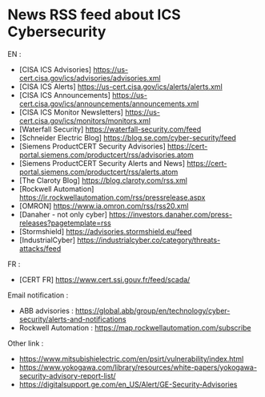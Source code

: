 # News RSS feed about ICS Cybersecurity

EN :
- [CISA ICS Advisories] https://us-cert.cisa.gov/ics/advisories/advisories.xml
- [CISA ICS Alerts] https://us-cert.cisa.gov/ics/alerts/alerts.xml
- [CISA ICS Announcements] https://us-cert.cisa.gov/ics/announcements/announcements.xml
- [CISA ICS Monitor Newsletters] https://us-cert.cisa.gov/ics/monitors/monitors.xml
- [Waterfall Security] https://waterfall-security.com/feed
- [Schneider Electric Blog] https://blog.se.com/cyber-security/feed
- [Siemens ProductCERT Security Advisories] https://cert-portal.siemens.com/productcert/rss/advisories.atom
- [Siemens ProductCERT Security Alerts and News] https://cert-portal.siemens.com/productcert/rss/alerts.atom
- [The Claroty Blog] https://blog.claroty.com/rss.xml
- [Rockwell Automation] https://ir.rockwellautomation.com/rss/pressrelease.aspx
- [OMRON] https://www.ia.omron.com/rss/rss20.xml
- [Danaher - not only cyber] https://investors.danaher.com/press-releases?pagetemplate=rss
- [Stormshield] https://advisories.stormshield.eu/feed
- [IndustrialCyber] https://industrialcyber.co/category/threats-attacks/feed

FR :
- [CERT FR] https://www.cert.ssi.gouv.fr/feed/scada/

Email notification :
- ABB advisories : https://global.abb/group/en/technology/cyber-security/alerts-and-notifications
- Rockwell Automation : https://map.rockwellautomation.com/subscribe

Other link : 
- https://www.mitsubishielectric.com/en/psirt/vulnerability/index.html
- https://www.yokogawa.com/library/resources/white-papers/yokogawa-security-advisory-report-list/
- https://digitalsupport.ge.com/en_US/Alert/GE-Security-Advisories 
